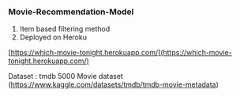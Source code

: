 ### Movie-Recommendation-Model
1. Item based filtering method
2. Deployed on Heroku

 [https://which-movie-tonight.herokuapp.com/](https://which-movie-tonight.herokuapp.com/)
 
 Dataset : tmdb 5000 Movie dataset (https://www.kaggle.com/datasets/tmdb/tmdb-movie-metadata)
